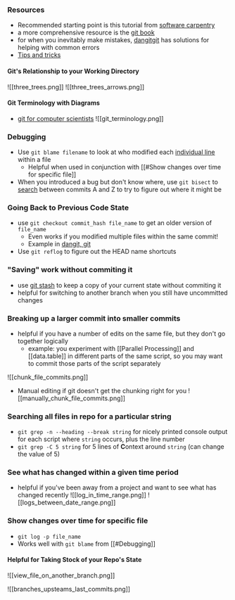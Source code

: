 ### Resources
- Recommended starting point is this tutorial from [software carpentry](https://swcarpentry.github.io/git-novice/)
-   a more comprehensive resource is the [git book](https://git-scm.com/book/en/v2)
-   for when you inevitably make mistakes, [dangitgit](https://dangitgit.com/en) has solutions for helping with common errors
- [Tips and tricks](https://github.com/git-tips/tips#show-a-git-logical-variable)

#### Git's Relationship to your Working Directory
 ![[three_trees.png]]
 ![[three_trees_arrows.png]]

#### Git Terminology with Diagrams

- [git for computer scientists](https://eagain.net/articles/git-for-computer-scientists/)
![[git_terminology.png]]

### Debugging
-   Use `git blame filename` to look at who modified each [individual line](https://git-scm.com/book/en/v2/Git-Tools-Debugging-with-Git) within a file
	- Helpful when used in conjunction with [[#Show changes over time for specific file]]
-   When you introduced a bug but don't know where, use `git bisect` to [search]([https://git-scm.com/book/en/v2/Git-Tools-Debugging-with-Git](https://git-scm.com/book/en/v2/Git-Tools-Debugging-with-Git)) between commits A and Z to try to figure out where it might be 

### Going Back to Previous Code State
-  use `git checkout commit_hash file_name` to get an older version of `file_name`
	-  Even works if you modified multiple files within the same commit!
	-   Example in [dangit, git](https://dangitgit.com/en)
-   Use `git reflog` to figure out the HEAD name shortcuts

### "Saving" work without commiting it
-  use [git stash](https://bluecast.tech/blog/git-stash/) to keep a copy of your current state without commiting it
- helpful for switching to another branch when you still have uncommitted changes


### Breaking up a larger commit into smaller commits
- helpful if you have a number of edits on the same file, but they don't go together logically
	- example: you experiment with [[Parallel Processing]] and [[data.table]] in different parts of the same script, so you may want to commit those parts of the script separately

![[chunk_file_commits.png]]
- Manual editing if git doesn't get the chunking right for you 
![[manually_chunk_file_commits.png]]

### Searching all files in repo for a particular string
- `git grep -n --heading --break string` for nicely printed console output for each script where `string` occurs, plus the line number
- `git grep -C 5 string` for 5 lines of **C**ontext around `string` (can change the value of 5)


### See what has changed within a given time period
- helpful if you've been away from a project and want to see what has changed recently
 ![[log_in_time_range.png]]
![[logs_between_date_range.png]]

### Show changes over time for specific file
- `git log -p file_name`
- Works well with `git blame` from [[#Debugging]]

#### Helpful for Taking Stock of your Repo's State
![[view_file_on_another_branch.png]]

![[branches_upsteams_last_commits.png]]



